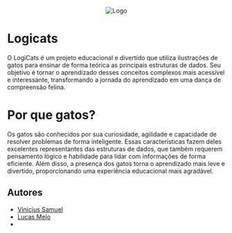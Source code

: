 <p align="center">
  <img src="http://127.0.0.7:5500/LogiCats-Structure-release/assets/icons/cat_icon_02.png" alt="Logo">
</p>

# Logicats

O LogiCats é um projeto educacional e divertido que utiliza ilustrações de gatos para ensinar de forma teórica as principais estruturas de dados. Seu objetivo é tornar o aprendizado desses conceitos complexos mais acessível e interessante, transformando a jornada do aprendizado em uma dança de compreensão felina.

# Por que gatos?
Os gatos são conhecidos por sua curiosidade, agilidade e capacidade de resolver problemas de forma inteligente. Essas características fazem deles excelentes representantes das estruturas de dados, que também requerem pensamento lógico e habilidade para lidar com informações de forma eficiente. Além disso, a presença dos gatos torna o aprendizado mais leve e divertido, proporcionando uma experiência educacional mais agradável.

## Autores

- [Vinicius Samuel](https://www.github.com/vini-21samuel)
- [Lucas Melo](https://www.github.com/lukemew)
- 
